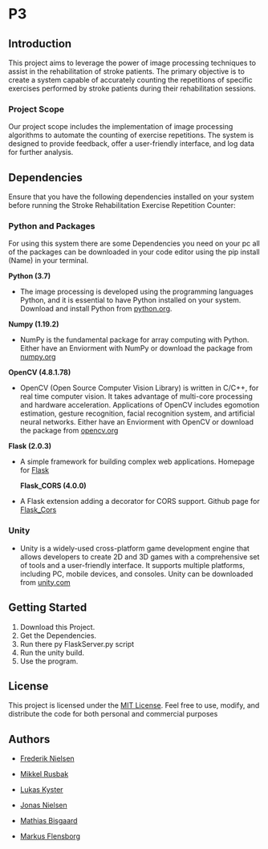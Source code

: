 # P3

## Introduction

This project aims to leverage the power of image processing techniques to assist in the rehabilitation of stroke patients. The primary objective is to create a system capable of accurately counting the repetitions of specific exercises performed by stroke patients during their rehabilitation sessions.

### Project Scope

Our project scope includes the implementation of image processing algorithms to automate the counting of exercise repetitions. The system is designed to provide feedback, offer a user-friendly interface, and log data for further analysis.
## Dependencies
Ensure that you have the following dependencies installed on your system before running the Stroke Rehabilitation Exercise Repetition Counter:

### Python and Packages
For using this system there are some Dependencies you need on your pc all of the packages can be downloaded in your code editor using the pip install (Name) in your terminal.

 **Python (3.7)**
   - The image processing is developed using the programming languages Python, and it is essential to have Python installed on your system. Download and install Python from [python.org](https://www.python.org/).

 **Numpy (1.19.2)**
  - NumPy is the fundamental package for array computing with Python. Either have an Enviorment with NumPy or download the package from [numpy.org](https://www.numpy.org)

  **OpenCV (4.8.1.78)**
   - OpenCV (Open Source Computer Vision Library) is written in C/C++, for real time computer vision. It takes advantage of multi-core processing and hardware acceleration. Applications of OpenCV includes egomotion estimation, gesture recognition, facial recognition system, and artificial neural networks. Either have an Enviorment with OpenCV or download the package from [opencv.org](https://opencv.org/get-started/)

  **Flask (2.0.3)**
- A simple framework for building complex web applications. Homepage for [Flask](https://palletsprojects.com/p/flask)
  

  **Flask_CORS (4.0.0)**
- A Flask extension adding a decorator for CORS support. Github page for [Flask_Cors](https://github.com/corydolphin/flask-cors
)

### Unity
- Unity is a widely-used cross-platform game development engine that allows developers to create 2D and 3D games with a comprehensive set of tools and a user-friendly interface. It supports multiple platforms, including PC, mobile devices, and consoles. Unity can be downloaded from [unity.com](https://unity.com/download)

    
## Getting Started
1. Download this Project.
2. Get the Dependencies.
3. Run there py FlaskServer.py script
4. Run the unity build.
5. Use the program.
## License
This project is licensed under the [MIT License](https://github.com/frederik7741/P3/blob/main/LICENSE). Feel free to use, modify, and distribute the code for both personal and commercial purposes
## 
## Authors

- [Frederik Nielsen](https://github.com/frederik7741)

- [Mikkel Rusbak](https://github.com/Rusbak)

- [Lukas Kyster](https://github.com/LukasKyster1508)

- [Jonas Nielsen](https://github.com/CakeDuty)      

- [Mathias Bisgaard](https://github.com/Saihtam321)        

- [Markus Flensborg](https://github.com/Dandyl1on)   
